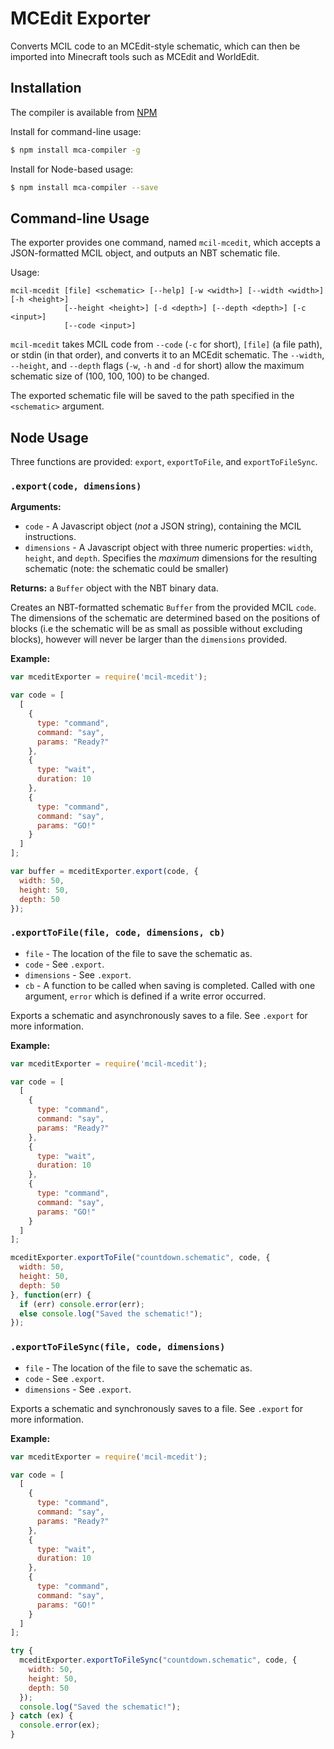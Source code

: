 # MCEdit Exporter

Converts MCIL code to an MCEdit-style schematic, which can then be imported into Minecraft tools such as MCEdit and WorldEdit.

## Installation

The compiler is available from [NPM](https://npmjs.org)

Install for command-line usage:

```bash
$ npm install mca-compiler -g
```

Install for Node-based usage:

```bash
$ npm install mca-compiler --save
```

## Command-line Usage

The exporter provides one command, named `mcil-mcedit`, which accepts a JSON-formatted MCIL object, and outputs an NBT schematic file.

Usage:

```
mcil-mcedit [file] <schematic> [--help] [-w <width>] [--width <width>] [-h <height>]
            [--height <height>] [-d <depth>] [--depth <depth>] [-c <input>]
            [--code <input>]
```

`mcil-mcedit` takes MCIL code from `--code` (`-c` for short), `[file]` (a file path), or stdin (in that order), and converts it to an MCEdit schematic. The `--width`, `--height`, and `--depth` flags (`-w`, `-h` and `-d` for short) allow the maximum schematic size of (100, 100, 100) to be changed.

The exported schematic file will be saved to the path specified in the `<schematic>` argument.

## Node Usage

Three functions are provided: `export`, `exportToFile`, and `exportToFileSync`.

### `.export(code, dimensions)`

**Arguments:**

 - `code` - A Javascript object (_not_ a JSON string), containing the MCIL instructions.
 - `dimensions` - A Javascript object with three numeric properties: `width`, `height`, and `depth`. Specifies the _maximum_ dimensions for the resulting schematic (note: the schematic could be smaller)

**Returns:** a `Buffer` object with the NBT binary data.

Creates an NBT-formatted schematic `Buffer` from the provided MCIL `code`. The dimensions of the schematic are determined based on the positions of blocks (i.e the schematic will be as small as possible without excluding blocks), however will never be larger than the `dimensions` provided.

**Example:**

```js
var mceditExporter = require('mcil-mcedit');

var code = [
  [
    {
      type: "command",
      command: "say",
      params: "Ready?"
    },
    {
      type: "wait",
      duration: 10
    },
    {
      type: "command",
      command: "say",
      params: "GO!"
    }
  ]
];

var buffer = mceditExporter.export(code, {
  width: 50,
  height: 50,
  depth: 50
});
```

### `.exportToFile(file, code, dimensions, cb)`

 - `file` - The location of the file to save the schematic as.
 - `code` - See `.export`.
 - `dimensions` - See `.export`.
 - `cb` - A function to be called when saving is completed. Called with one argument, `error` which is defined if a write error occurred.

Exports a schematic and asynchronously saves to a file. See `.export` for more information.

**Example:**
```js
var mceditExporter = require('mcil-mcedit');

var code = [
  [
    {
      type: "command",
      command: "say",
      params: "Ready?"
    },
    {
      type: "wait",
      duration: 10
    },
    {
      type: "command",
      command: "say",
      params: "GO!"
    }
  ]
];

mceditExporter.exportToFile("countdown.schematic", code, {
  width: 50,
  height: 50,
  depth: 50
}, function(err) {
  if (err) console.error(err);
  else console.log("Saved the schematic!");
});
```

### `.exportToFileSync(file, code, dimensions)`

 - `file` - The location of the file to save the schematic as.
 - `code` - See `.export`.
 - `dimensions` - See `.export`.

Exports a schematic and synchronously saves to a file. See `.export` for more information.

**Example:**
```js
var mceditExporter = require('mcil-mcedit');

var code = [
  [
    {
      type: "command",
      command: "say",
      params: "Ready?"
    },
    {
      type: "wait",
      duration: 10
    },
    {
      type: "command",
      command: "say",
      params: "GO!"
    }
  ]
];

try {
  mceditExporter.exportToFileSync("countdown.schematic", code, {
    width: 50,
    height: 50,
    depth: 50
  });
  console.log("Saved the schematic!");
} catch (ex) {
  console.error(ex);
}
```
